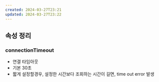 ```yaml
---
created: 2024-03-27T23:21
updated: 2024-03-27T23:22
---
```

## 속성 정리
### connectionTimeout
- 연결 타임아웃
- 기본 30초
- 짧게 설정할경우, 설정한 시간보다 조회하는 시간이 길면, time out error 발생
